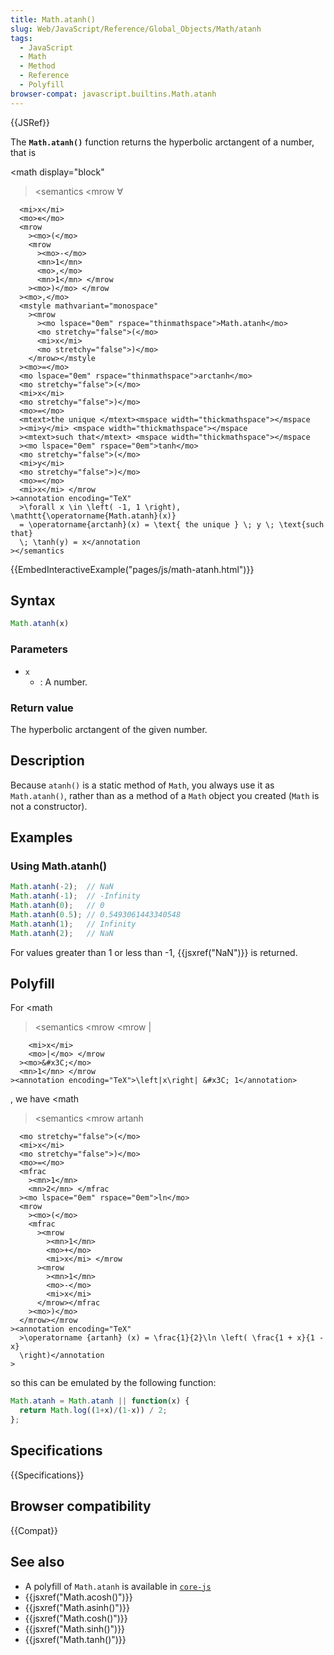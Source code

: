 ```yaml
---
title: Math.atanh()
slug: Web/JavaScript/Reference/Global_Objects/Math/atanh
tags:
  - JavaScript
  - Math
  - Method
  - Reference
  - Polyfill
browser-compat: javascript.builtins.Math.atanh
---
```

{{JSRef}}

The **`Math.atanh()`** function returns the hyperbolic arctangent of a number,
that is

\<math display="block"

> \<semantics \<mrow <mo>∀</mo>

      <mi>x</mi>
      <mo>∊</mo>
      <mrow
        ><mo>(</mo>
        <mrow
          ><mo>-</mo>
          <mn>1</mn>
          <mo>,</mo>
          <mn>1</mn> </mrow
        ><mo>)</mo> </mrow
      ><mo>,</mo>
      <mstyle mathvariant="monospace"
        ><mrow
          ><mo lspace="0em" rspace="thinmathspace">Math.atanh</mo>
          <mo stretchy="false">(</mo>
          <mi>x</mi>
          <mo stretchy="false">)</mo>
        </mrow></mstyle
      ><mo>=</mo>
      <mo lspace="0em" rspace="thinmathspace">arctanh</mo>
      <mo stretchy="false">(</mo>
      <mi>x</mi>
      <mo stretchy="false">)</mo>
      <mo>=</mo>
      <mtext>the unique </mtext><mspace width="thickmathspace"></mspace
      ><mi>y</mi> <mspace width="thickmathspace"></mspace
      ><mtext>such that</mtext> <mspace width="thickmathspace"></mspace
      ><mo lspace="0em" rspace="0em">tanh</mo>
      <mo stretchy="false">(</mo>
      <mi>y</mi>
      <mo stretchy="false">)</mo>
      <mo>=</mo>
      <mi>x</mi> </mrow
    ><annotation encoding="TeX"
      >\forall x \in \left( -1, 1 \right), \mathtt{\operatorname{Math.atanh}(x)}
      = \operatorname{arctanh}(x) = \text{ the unique } \; y \; \text{such that}
      \; \tanh(y) = x</annotation
    ></semantics

> </math>

{{EmbedInteractiveExample("pages/js/math-atanh.html")}}

## Syntax

```js
Math.atanh(x)
```

### Parameters

*   `x`
    *   : A number.

### Return value

The hyperbolic arctangent of the given number.

## Description

Because `atanh()` is a static method of `Math`, you always use it as
`Math.atanh()`, rather than as a method of a `Math` object you created (`Math`
is not a constructor).

## Examples

### Using Math.atanh()

```js
Math.atanh(-2);  // NaN
Math.atanh(-1);  // -Infinity
Math.atanh(0);   // 0
Math.atanh(0.5); // 0.5493061443340548
Math.atanh(1);   // Infinity
Math.atanh(2);   // NaN
```

For values greater than 1 or less than -1, {{jsxref("NaN")}} is returned.

## Polyfill

For \<math

> \<semantics \<mrow \<mrow <mo>|</mo>

        <mi>x</mi>
        <mo>|</mo> </mrow
      ><mo>&#x3C;</mo>
      <mn>1</mn> </mrow
    ><annotation encoding="TeX">\left|x\right| &#x3C; 1</annotation>

</semantics></math>, we have \<math

> \<semantics \<mrow <mo lspace="0em" rspace="thinmathspace">artanh</mo>

      <mo stretchy="false">(</mo>
      <mi>x</mi>
      <mo stretchy="false">)</mo>
      <mo>=</mo>
      <mfrac
        ><mn>1</mn>
        <mn>2</mn> </mfrac
      ><mo lspace="0em" rspace="0em">ln</mo>
      <mrow
        ><mo>(</mo>
        <mfrac
          ><mrow
            ><mn>1</mn>
            <mo>+</mo>
            <mi>x</mi> </mrow
          ><mrow
            ><mn>1</mn>
            <mo>-</mo>
            <mi>x</mi>
          </mrow></mfrac
        ><mo>)</mo>
      </mrow></mrow
    ><annotation encoding="TeX"
      >\operatorname {artanh} (x) = \frac{1}{2}\ln \left( \frac{1 + x}{1 - x}
      \right)</annotation
    >

</semantics></math> so this can be emulated by the following function:

```js
Math.atanh = Math.atanh || function(x) {
  return Math.log((1+x)/(1-x)) / 2;
};
```

## Specifications

{{Specifications}}

## Browser compatibility

{{Compat}}

## See also

*   A polyfill of `Math.atanh` is available in
    [`core-js`](https://github.com/zloirock/core-js#ecmascript-math)
*   {{jsxref("Math.acosh()")}}
*   {{jsxref("Math.asinh()")}}
*   {{jsxref("Math.cosh()")}}
*   {{jsxref("Math.sinh()")}}
*   {{jsxref("Math.tanh()")}}
